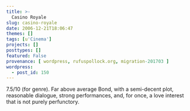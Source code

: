 ```yaml
---
title: >-
  Casino Royale
slug: casino-royale
date: 2006-12-21T18:06:47
themes: []
tags: [u'Cinema']
projects: []
posttypes: []
featured: False
provenance: [ wordpress, rufuspollock.org, migration-201703 ]
wordpress:
  - post_id: 150
---
```


7.5/10 (for genre). Far above average Bond, with a semi-decent plot, reasonable dialogue, strong performances, and, for once, a love interest that is not purely perfunctory.

